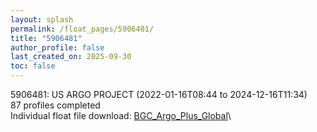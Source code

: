 ```yaml
---
layout: splash
permalink: /float_pages/5906481/
title: "5906481"
author_profile: false
last_created_on: 2025-09-30
toc: false
---
```

 
5906481: US ARGO PROJECT (2022-01-16T08:44 to 2024-12-16T11:34)\
87 profiles completed\
Individual float file download: [BGC_Argo_Plus_Global](https://ftp.soest.hawaii.edu/bgc_argo_plus/Individual_Floats/outliers_removed/5906481_Sprof_processed.nc)\
